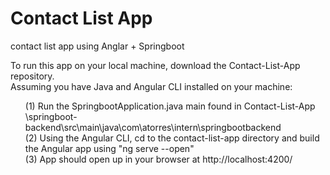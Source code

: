 # Contact List App
 contact list app using Anglar + Springboot

To run this app on your local machine, download the Contact-List-App repository. 
<br>Assuming you have Java and Angular CLI installed on your machine:
<ul>(1) Run the SpringbootApplication.java main found in Contact-List-App \springboot-backend\src\main\java\com\atorres\intern\springbootbackend
<br>(2) Using the Angular CLI, cd to the contact-list-app directory and build the Angular app using "ng serve --open"
<br>(3) App should open up in your browser at http://localhost:4200/

